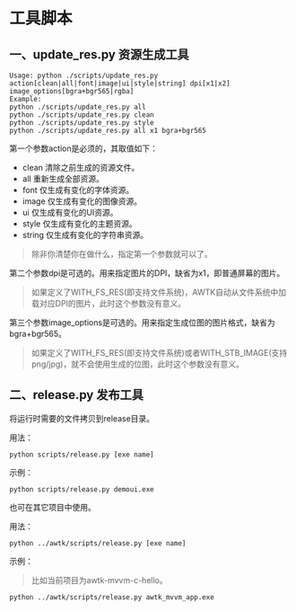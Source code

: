 # 工具脚本

## 一、update\_res.py 资源生成工具

```
Usage: python ./scripts/update_res.py action[clean|all|font|image|ui|style|string] dpi[x1|x2] image_options[bgra+bgr565|rgba]
Example:
python ./scripts/update_res.py all
python ./scripts/update_res.py clean
python ./scripts/update_res.py style
python ./scripts/update_res.py all x1 bgra+bgr565
```

第一个参数action是必须的，其取值如下：

* clean 清除之前生成的资源文件。
* all 重新生成全部资源。
* font 仅生成有变化的字体资源。
* image 仅生成有变化的图像资源。
* ui 仅生成有变化的UI资源。
* style 仅生成有变化的主题资源。
* string 仅生成有变化的字符串资源。

> 除非你清楚你在做什么，指定第一个参数就可以了。

第二个参数dpi是可选的。用来指定图片的DPI，缺省为x1，即普通屏幕的图片。
> 如果定义了WITH\_FS\_RES(即支持文件系统)，AWTK自动从文件系统中加载对应DPI的图片，此时这个参数没有意义。

第三个参数image\_options是可选的。用来指定生成位图的图片格式，缺省为bgra+bgr565。

> 如果定义了WITH\_FS\_RES(即支持文件系统)或者WITH\_STB\_IMAGE(支持png/jpg)，就不会使用生成的位图，此时这个参数没有意义。


## 二、release.py 发布工具

将运行时需要的文件拷贝到release目录。

用法：

```
python scripts/release.py [exe name]
```

示例：

```
python scripts/release.py demoui.exe
```

也可在其它项目中使用。

用法：

```
python ../awtk/scripts/release.py [exe name]
```

示例：

> 比如当前项目为awtk-mvvm-c-hello。

```
python ../awtk/scripts/release.py awtk_mvvm_app.exe
```




